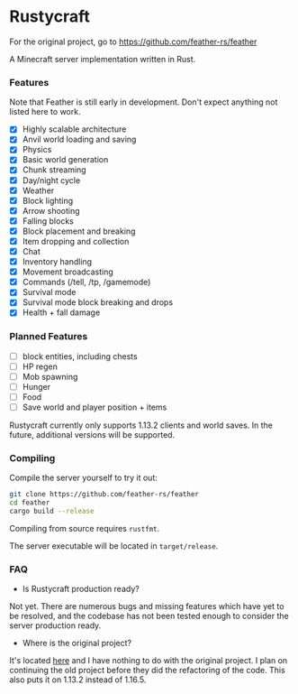 # Rustycraft

For the original project, go to https://github.com/feather-rs/feather

A Minecraft server implementation written in Rust.

### Features

Note that Feather is still early in development. Don't expect anything not listed here to work.

- [x] Highly scalable architecture
- [x] Anvil world loading and saving
- [x] Physics
- [x] Basic world generation
- [x] Chunk streaming
- [x] Day/night cycle
- [x] Weather
- [x] Block lighting
- [x] Arrow shooting
- [x] Falling blocks
- [x] Block placement and breaking
- [x] Item dropping and collection
- [x] Chat
- [x] Inventory handling
- [x] Movement broadcasting
- [x] Commands (/tell, /tp, /gamemode)
- [x] Survival mode
- [x] Survival mode block breaking and drops
- [x] Health + fall damage

### Planned Features

- [ ] block entities, including chests
- [ ] HP regen
- [ ] Mob spawning
- [ ] Hunger
- [ ] Food
- [ ] Save world and player position + items

Rustycraft currently only supports 1.13.2 clients and world saves. In the future, additional versions will be supported.

### Compiling
Compile the server yourself to try it out:
```bash
git clone https://github.com/feather-rs/feather
cd feather
cargo build --release
```

Compiling from source requires `rustfmt`.

The server executable will be located in `target/release`.

### FAQ

* Is Rustycraft production ready?

Not yet. There are numerous bugs and missing features which have yet to be resolved,
and the codebase has not been tested enough to consider the server production ready.

* Where is the original project?

It's located [here](https://github.com/feather-rs/feather) and I have nothing to do
with the original project. I plan on continuing the old project before they did the 
refactoring of the code. This also puts it on 1.13.2 instead of 1.16.5.
